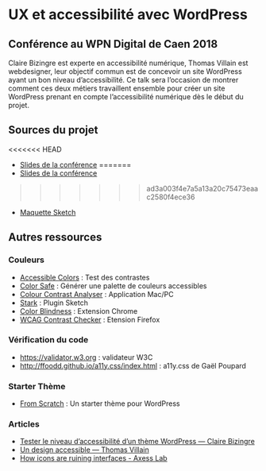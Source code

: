 # UX et accessibilité avec WordPress

## Conférence au WPN Digital de Caen 2018

Claire Bizingre est experte en accessibilité numérique, Thomas Villain est webdesigner, leur objectif commun est de concevoir un site WordPress ayant un bon niveau d’accessibilité. Ce talk sera l’occasion de montrer comment ces deux métiers travaillent ensemble pour créer un site WordPress prenant en compte l’accessibilité numérique dès le début du projet.

## Sources du projet 

<<<<<<< HEAD
* [Slides de la conférence](https://lab.anybodesign.com/sources/wpndigital-ux-a11y-2018.pdf)
=======
* [Slides de la conférence](https://github.com/anybodesign/wpn/blob/master/transcript/wpndigital-ux-a11y-2018.pdf)
>>>>>>> ad3a003f4e7a5a13a20c75473eaac2580f4ece36
* [Maquette Sketch](https://lab.anybodesign.com/sources/ux-a11y-wordpress.zip)

## Autres ressources

### Couleurs
* [Accessible Colors](http://accessible-colors.com) : Test des contrastes
* [Color Safe](http://colorsafe.co) : Générer une palette de couleurs accessibles
* [Colour Contrast Analyser](https://developer.paciellogroup.com/resources/contrastanalyser/) : Application Mac/PC
* [Stark](http://www.getstark.co) : Plugin Sketch
* [Color Blindness](https://www.colour-blindness.org) : Extension Chrome
* [WCAG Contrast Checker](https://addons.mozilla.org/fr/firefox/addon/wcag-contrast-checker/) : Etension Firefox 

### Vérification du code
* <https://validator.w3.org> : validateur W3C
* <http://ffoodd.github.io/a11y.css/index.html> : a11y.css de Gaël Poupard

### Starter Thème
* [From Scratch](https://github.com/anybodesign/from-scratch) : Un starter thème pour WordPress

### Articles
* [Tester le niveau d’accessibilité d’un thème WordPress — Claire Bizingre](http://www.accesbilis.fr/tester-le-niveau-daccessibilite-dun-theme-wordpress/)
* [Un design accessible — Thomas Villain](https://lab.anybodesign.com/wc13/)
* [How icons are ruining interfaces - Axess Lab](https://axesslab.com/icons-ruining-interfaces/)